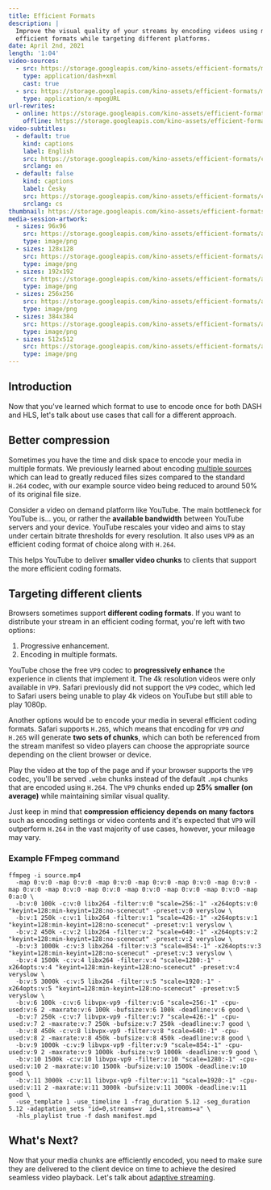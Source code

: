 ```yaml
---
title: Efficient Formats
description: |
  Improve the visual quality of your streams by encoding videos using more
  efficient formats while targeting different platforms.
date: April 2nd, 2021
length: '1:04'
video-sources:
  - src: https://storage.googleapis.com/kino-assets/efficient-formats/manifest.mpd
    type: application/dash+xml
    cast: true
  - src: https://storage.googleapis.com/kino-assets/efficient-formats/master.m3u8
    type: application/x-mpegURL
url-rewrites:
  - online: https://storage.googleapis.com/kino-assets/efficient-formats/manifest.mpd
    offline: https://storage.googleapis.com/kino-assets/efficient-formats/manifest-offline.mpd
video-subtitles:
  - default: true
    kind: captions
    label: English
    src: https://storage.googleapis.com/kino-assets/efficient-formats/cap-en.vtt
    srclang: en
  - default: false
    kind: captions
    label: Česky
    src: https://storage.googleapis.com/kino-assets/efficient-formats/cap-cs.vtt
    srclang: cs
thumbnail: https://storage.googleapis.com/kino-assets/efficient-formats/thumbnail.png
media-session-artwork:
  - sizes: 96x96
    src: https://storage.googleapis.com/kino-assets/efficient-formats/artwork-96x96.png
    type: image/png
  - sizes: 128x128
    src: https://storage.googleapis.com/kino-assets/efficient-formats/artwork-128x128.png
    type: image/png
  - sizes: 192x192
    src: https://storage.googleapis.com/kino-assets/efficient-formats/artwork-192x192.png
    type: image/png
  - sizes: 256x256
    src: https://storage.googleapis.com/kino-assets/efficient-formats/artwork-256x256.png
    type: image/png
  - sizes: 384x384
    src: https://storage.googleapis.com/kino-assets/efficient-formats/artwork-384x384.png
    type: image/png
  - sizes: 512x512
    src: https://storage.googleapis.com/kino-assets/efficient-formats/artwork-512x512.png
    type: image/png
---
```


## Introduction

Now that you've learned which format to use to encode once for both DASH
and HLS, let's talk about use cases that call for a different approach.

## Better compression

Sometimes you have the time and disk space to encode your media in multiple
formats. We previously learned about encoding [multiple sources] which can
lead to greatly reduced files sizes compared to the standard `H.264` codec,
with our example source video being reduced to around 50% of its original
file size.

Consider a video on demand platform like YouTube. The main bottleneck for
YouTube is... you, or rather the **available bandwidth** between YouTube
servers and your device. YouTube rescales your video and aims to stay under
certain bitrate thresholds for every resolution. It also uses `VP9` as an
efficient coding format of choice along with `H.264`.

This helps YouTube to deliver **smaller video chunks** to clients that
support the more efficient coding formats.

## Targeting different clients

Browsers sometimes support **different coding formats**. If you want to
distribute your stream in an efficient coding format, you're left with two
options:

1. Progressive enhancement.
2. Encoding in multiple formats.

YouTube chose the free `VP9` codec to **progressively enhance** the
experience in clients that implement it. The 4k resolution videos were only
available in `VP9`. Safari previously did not support the `VP9` codec, which
led to Safari users being unable to play 4k videos on YouTube but still able
to play 1080p.

Another options would be to encode your media in several efficient coding
formats. Safari supports `H.265`, which means that encoding for `VP9` *and*
`H.265` will generate **two sets of chunks**, which can both be referenced
from the stream manifest so video players can choose the appropriate source
depending on the client browser or device.

Play the video at the top of the page and if your browser supports the `VP9`
codec, you'll be served `.webm` chunks instead of the default `.mp4` chunks
that are encoded using `H.264`. The `VP9` chunks ended up **25% smaller
(on average)** while maintaining similar visual quality.

Just keep in mind that **compression efficiency depends on many factors**
such as encoding settings or video contents and it's expected that `VP9` will
outperform `H.264` in the vast majority of use cases, however, your mileage
may vary.

### Example FFmpeg command

```
ffmpeg -i source.mp4
  -map 0:v:0 -map 0:v:0 -map 0:v:0 -map 0:v:0 -map 0:v:0 -map 0:v:0 -map 0:v:0 -map 0:v:0 -map 0:v:0 -map 0:v:0 -map 0:v:0 -map 0:v:0 -map 0:a:0 \
  -b:v:0 100k -c:v:0 libx264 -filter:v:0 "scale=256:-1" -x264opts:v:0 "keyint=128:min-keyint=128:no-scenecut" -preset:v:0 veryslow \
  -b:v:1 250k -c:v:1 libx264 -filter:v:1 "scale=426:-1" -x264opts:v:1 "keyint=128:min-keyint=128:no-scenecut" -preset:v:1 veryslow \
  -b:v:2 450k -c:v:2 libx264 -filter:v:2 "scale=640:-1" -x264opts:v:2 "keyint=128:min-keyint=128:no-scenecut" -preset:v:2 veryslow \
  -b:v:3 1000k -c:v:3 libx264 -filter:v:3 "scale=854:-1" -x264opts:v:3 "keyint=128:min-keyint=128:no-scenecut" -preset:v:3 veryslow \
  -b:v:4 1500k -c:v:4 libx264 -filter:v:4 "scale=1280:-1" -x264opts:v:4 "keyint=128:min-keyint=128:no-scenecut" -preset:v:4 veryslow \
  -b:v:5 3000k -c:v:5 libx264 -filter:v:5 "scale=1920:-1" -x264opts:v:5 "keyint=128:min-keyint=128:no-scenecut" -preset:v:5 veryslow \
  -b:v:6 100k -c:v:6 libvpx-vp9 -filter:v:6 "scale=256:-1" -cpu-used:v:6 2 -maxrate:v:6 100k -bufsize:v:6 100k -deadline:v:6 good \
  -b:v:7 250k -c:v:7 libvpx-vp9 -filter:v:7 "scale=426:-1" -cpu-used:v:7 2 -maxrate:v:7 250k -bufsize:v:7 250k -deadline:v:7 good \
  -b:v:8 450k -c:v:8 libvpx-vp9 -filter:v:8 "scale=640:-1" -cpu-used:v:8 2 -maxrate:v:8 450k -bufsize:v:8 450k -deadline:v:8 good \
  -b:v:9 1000k -c:v:9 libvpx-vp9 -filter:v:9 "scale=854:-1" -cpu-used:v:9 2 -maxrate:v:9 1000k -bufsize:v:9 1000k -deadline:v:9 good \
  -b:v:10 1500k -c:v:10 libvpx-vp9 -filter:v:10 "scale=1280:-1" -cpu-used:v:10 2 -maxrate:v:10 1500k -bufsize:v:10 1500k -deadline:v:10 good \
  -b:v:11 3000k -c:v:11 libvpx-vp9 -filter:v:11 "scale=1920:-1" -cpu-used:v:11 2 -maxrate:v:11 3000k -bufsize:v:11 3000k -deadline:v:11 good \
  -use_template 1 -use_timeline 1 -frag_duration 5.12 -seg_duration 5.12 -adaptation_sets "id=0,streams=v  id=1,streams=a" \
  -hls_playlist true -f dash manifest.mpd
```

## What's Next?

Now that your media chunks are efficiently encoded, you need to make sure they
are delivered to the client device on time to achieve the desired seamless
video playback. Let's talk about [adaptive streaming].

[multiple sources]: /multiple-sources/
[adaptive streaming]: /adaptive-streaming/
